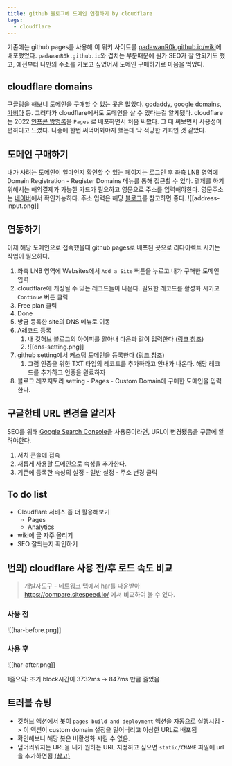 ```yaml
---
title: github 블로그에 도메인 연결하기 by cloudflare
tags:
  - cloudflare
---
```



기존에는 github pages를 사용해 이 위키 사이트를 [padawanR0k.github.io/wiki](padawanR0k.github.io/wiki)에 배포했었다.
`padawanR0k.github.io`와 겹치는 부분때문에 뭔가 SEO가 잘  안되기도 했고, 예전부터 나만의 주소를 가보고 싶었어서 도메인 구매하기로 마음을 먹었다.

## cloudflare domains
구글링을 해보니 도메인을 구매할 수 있는 곳은 많았다. [godaddy](https://kr.godaddy.com/), [google domains](https://domains.google/), [가비아](https://www.gabia.com/) 등.
그러다가 cloudflare에서도 도메인을 살 수 있다는걸 알게됐다. cloudflare는 2022 [인프콘 방명록](https://github.com/inflearn/infcon2022-guestbook)을  `Pages` 로 배포하면서 처음 써봤다. 그 때 써보면서 사용성이 편하다고 느꼈다.  나중에 한번 써먹어봐야지 했는데 딱 적당한 기회인 것 같았다.

## 도메인 구매하기
내가 사려는 도메인이 얼마인지 확인할 수 있는 페이지는 로그인 후 좌측 LNB 영역에 Domain Registration - Register Domains 메뉴를 통해 접근할 수 있다.
결제를 하기 위해서는 해외결제가 가능한 카드가 필요하고 영문으로 주소를 입력해야한다. 영문주소는 [네이버](https://search.naver.com/search.naver?ie=UTF-8&query=%EC%98%81%EB%AC%B8%EC%A3%BC%EC%86%8C&sm=chr_hty)에서 확인가능하다.  주소 입력은 해당 [블로그](https://m.blog.naver.com/PostView.naver?isHttpsRedirect=true&blogId=et119jin&logNo=221322949445)를 참고하면 좋다.
![[address-input.png]]


## 연동하기
이제 해당 도메인으로 접속했을때 github pages로 배포된 곳으로 리다이렉트 시키는 작업이 필요하다.
1. 좌측 LNB 영역에 Websites에서 `Add a Site` 버튼을 누르고 내가 구매한 도메인 입력
2. cloudflare에 캐싱될 수 있는 레코드들이 나온다. 필요한 레코드를 활성화 시키고 `Continue` 버튼 클릭
3. Free plan 클릭
4. Done
5. 방금 등록한 site의 DNS 메뉴로 이동
6. A레코드 등록
	1. 내 깃허브 블로그의 아이피를 알아내 다음과 같이 입력한다 ([링크 참조](https://docs.github.com/en/pages/configuring-a-custom-domain-for-your-github-pages-site/managing-a-custom-domain-for-your-github-pages-site#configuring-a-records-with-your-dns-provider))
	2. ![[dns-setting.png]]
7. github setting에서 커스텀 도메인을 등록한다 ([링크 참조](https://docs.github.com/en/pages/configuring-a-custom-domain-for-your-github-pages-site/verifying-your-custom-domain-for-github-pages))
	1. 그럼 인증을 위한 TXT 타입의 레코드를 추가하라고 안내가 나온다. 해당 레코드를 추가하고 인증을 완료하자
8. 블로그 레포지토리 setting - Pages - Custom Domain에 구매한 도메인을 입력한다.


## 구글한테 URL 변경을 알리자
SEO를 위해 [Google Search Console](https://search.google.com/search-console/about)을 사용중이라면, URL이 변경됐음을 구글에 알려야한다.
1. 서치 콘솔에 접속
2. 새롭게 사용할 도메인으로 속성을 추가한다.
3. 기존에 등록한 속성의 설정 - 일반 설정 - 주소 변경 클릭


## To do list
- Cloudflare 서비스 좀 더 활용해보기
	- Pages
	- Analytics
- wiki에 글 자주 올리기
- SEO 잘되는지 확인하기


## 번외) cloudflare 사용 전/후 로드 속도 비교
> 개발자도구 - 네트워크 탭에서 har를 다운받아 https://compare.sitespeed.io/ 에서 비교하여 볼 수 있다.

### 사용 전
![[har-before.png]]

### 사용 후
![[har-after.png]]

1줄요약: 초기 block시간이 3732ms -> 847ms 만큼 줄었음

## 트러블 슈팅
- 깃허브 액션에서 봇이 `pages build and deployment` 액션을 자동으로 실행시킴 -> 이 액션이 custom domain 설정을 밀어버리고 이상한 URL로 배포됨
- 확인해보니 해당 봇은 비활성화 시킬 수 없음. 
- 덮어씌워지는 URL을 내가 원하는 URL 지정하고 싶으면 `static/CNAME` 파일에 url을 추가하면됨 [(참고)](https://github.com/orgs/community/discussions/22366)
